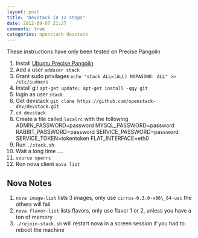```yaml
---
layout: post
title: "DevStack in 12 steps"
date: 2012-09-07 21:27
comments: true
categories: openstack devstack
---
```


These instructions have only been tested on Precise Pangolin
<!-- more -->

1. Install [Ubuntu Precise Pangolin](http://www.ubuntu.com/download/server)
2. Add a user `adduser stack`
3. Grant sudo privilages `echo "stack ALL=(ALL) NOPASSWD: ALL" >> /etc/sudoers`
4. Install git `apt-get update; apt-get install -qqy git`
5. login as user `stack`
5. Get devstack `git clone https://github.com/openstack-dev/devstack.git`
6. `cd devstack`
7. Create a file called `localrc` with the following
        ADMIN_PASSWORD=password
        MYSQL_PASSWORD=password
        RABBIT_PASSWORD=password
        SERVICE_PASSWORD=password
        SERVICE_TOKEN=tokentoken
        FLAT_INTERFACE=eth0
8. Run `./stack.sh`
9. Wait a long time ....
10. `source openrc`
11. Run nova client `nova list`

## Nova Notes ##
1. `nova image-list` lists 3 images, only use `cirros-0.3.0-x86\_64-uec` the others will fail
2. `nova flavor-list` lists flavors, only use flavor 1 or 2, unless you have a ton of memory
3. `./rejoin-stack.sh` will restart nova in a screen session if you had to reboot the machine 
